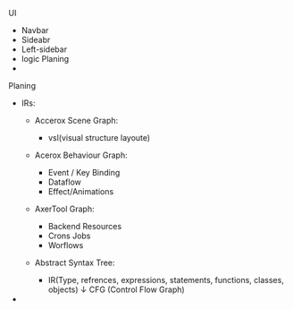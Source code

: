 UI
 - Navbar
 - Sideabr
 - Left-sidebar
 - logic Planing
 -  


 Planing
 - IRs:
    - Accerox Scene Graph:
        - vsl(visual structure layoute)
    - Acerox Behaviour Graph:
        - Event / Key Binding
        - Dataflow
        - Effect/Animations
    - AxerTool Graph:
        - Backend Resources
        - Crons Jobs
        - Worflows

    - Abstract Syntax Tree:
        - IR(Type, refrences, expressions, statements,  functions, classes, objects)
                                                  ↓
                                       CFG (Control Flow Graph)



 - 